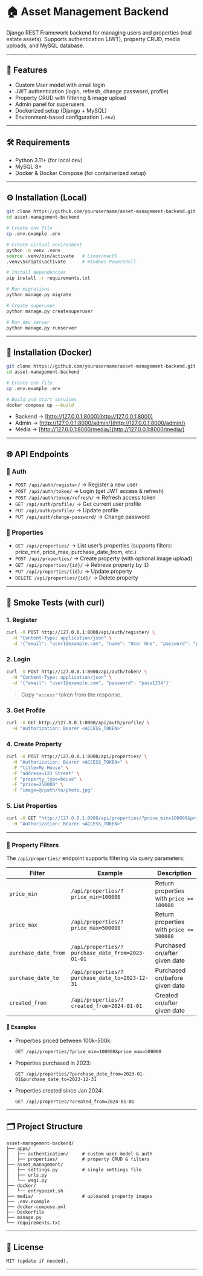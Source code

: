 # 🏠 Asset Management Backend

Django REST Framework backend for managing users and properties (real estate assets).
Supports authentication (JWT), property CRUD, media uploads, and MySQL database.

---

## 🚀 Features

- Custom User model with email login
- JWT authentication (login, refresh, change password, profile)
- Property CRUD with filtering & image upload
- Admin panel for superusers
- Dockerized setup (Django + MySQL)
- Environment-based configuration (`.env`)

---

## 🛠 Requirements

- Python 3.11+ (for local dev)
- MySQL 8+
- Docker & Docker Compose (for containerized setup)

---

## ⚙️ Installation (Local)

```bash
git clone https://github.com/yourusername/asset-management-backend.git
cd asset-management-backend

# Create env file
cp .env.example .env

# Create virtual environment
python -m venv .venv
source .venv/bin/activate   # Linux/macOS
.venv\Scripts\activate      # Windows PowerShell

# Install dependencies
pip install -r requirements.txt

# Run migrations
python manage.py migrate

# Create superuser
python manage.py createsuperuser

# Run dev server
python manage.py runserver
````

---

## 🐳 Installation (Docker)

```bash
git clone https://github.com/yourusername/asset-management-backend.git
cd asset-management-backend

# Create env file
cp .env.example .env

# Build and start services
docker compose up --build
```

* Backend → [http://127.0.0.1:8000](http://127.0.0.1:8000)
* Admin → [http://127.0.0.1:8000/admin/](http://127.0.0.1:8000/admin/)
* Media → [http://127.0.0.1:8000/media/](http://127.0.0.1:8000/media/)

---

## 🌐 API Endpoints

### 🔑 Auth

* `POST /api/auth/register/` → Register a new user
* `POST /api/auth/token/` → Login (get JWT access & refresh)
* `POST /api/auth/token/refresh/` → Refresh access token
* `GET /api/auth/profile/` → Get current user profile
* `PUT /api/auth/profile/` → Update profile
* `PUT /api/auth/change-password/` → Change password

### 🏡 Properties

* `GET /api/properties/` → List user’s properties (supports filters: price\_min, price\_max, purchase\_date\_from, etc.)
* `POST /api/properties/` → Create property (with optional image upload)
* `GET /api/properties/{id}/` → Retrieve property by ID
* `PUT /api/properties/{id}/` → Update property
* `DELETE /api/properties/{id}/` → Delete property

---

## 🧪 Smoke Tests (with curl)

### 1. Register

```bash
curl -X POST http://127.0.0.1:8000/api/auth/register/ \
  -H "Content-Type: application/json" \
  -d '{"email": "user1@example.com", "name": "User One", "password": "pass1234"}'
```

### 2. Login

```bash
curl -X POST http://127.0.0.1:8000/api/auth/token/ \
  -H "Content-Type: application/json" \
  -d '{"email": "user1@example.com", "password": "pass1234"}'
```

> Copy `"access"` token from the response.

### 3. Get Profile

```bash
curl -X GET http://127.0.0.1:8000/api/auth/profile/ \
  -H "Authorization: Bearer <ACCESS_TOKEN>"
```

### 4. Create Property

```bash
curl -X POST http://127.0.0.1:8000/api/properties/ \
  -H "Authorization: Bearer <ACCESS_TOKEN>" \
  -F "title=My House" \
  -F "address=123 Street" \
  -F "property_type=house" \
  -F "price=250000" \
  -F "image=@/path/to/photo.jpg"
```

### 5. List Properties

```bash
curl -X GET "http://127.0.0.1:8000/api/properties/?price_min=100000&price_max=500000" \
  -H "Authorization: Bearer <ACCESS_TOKEN>"
```

---
### 🏡 Property Filters

The `/api/properties/` endpoint supports filtering via query parameters:

| Filter                | Example                                   | Description                                |
|------------------------|-------------------------------------------|--------------------------------------------|
| `price_min`           | `/api/properties/?price_min=100000`       | Return properties with `price >= 100000`   |
| `price_max`           | `/api/properties/?price_max=500000`       | Return properties with `price <= 500000`   |
| `purchase_date_from`  | `/api/properties/?purchase_date_from=2023-01-01` | Purchased on/after given date       |
| `purchase_date_to`    | `/api/properties/?purchase_date_to=2023-12-31`   | Purchased on/before given date      |
| `created_from`        | `/api/properties/?created_from=2024-01-01`       | Created on/after given date         |

#### 🔎 Examples

- Properties priced between 100k–500k:
  ```http
  GET /api/properties/?price_min=100000&price_max=500000
  ```

* Properties purchased in 2023:

  ```http
  GET /api/properties/?purchase_date_from=2023-01-01&purchase_date_to=2023-12-31
  ```

* Properties created since Jan 2024:

  ```http
  GET /api/properties/?created_from=2024-01-01
  ```

---

## 🗂 Project Structure

```
asset-management-backend/
├── apps/
│   ├── authentication/     # custom user model & auth
│   ├── properties/         # property CRUD & filters
├── asset_management/
│   ├── settings.py         # single settings file
│   ├── urls.py
│   └── wsgi.py
├── docker/
│   └── entrypoint.sh
├── media/                  # uploaded property images
├── .env.example
├── docker-compose.yml
├── Dockerfile
├── manage.py
└── requirements.txt
```

---

## 📜 License
```
MIT (update if needed).
```
---